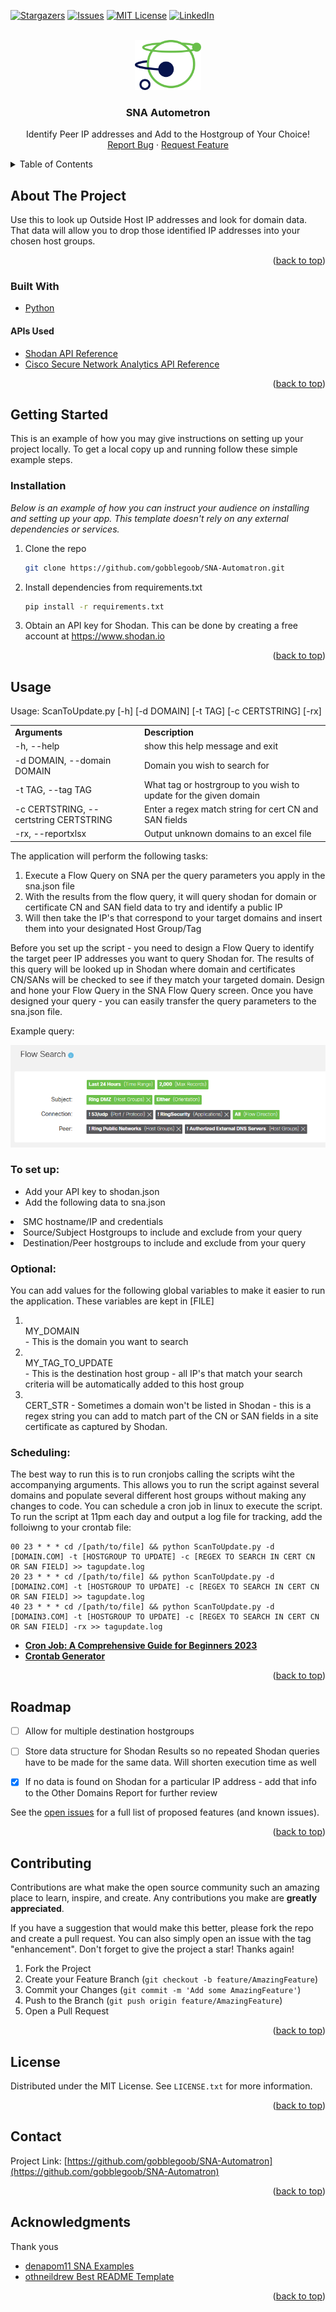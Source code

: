<div id="top"></div>
<!--
*** Thanks for checking out the Best-README-Template. If you have a suggestion
*** that would make this better, please fork the repo and create a pull request
*** or simply open an issue with the tag "enhancement".
*** Don't forget to give the project a star!
*** Thanks again! Now go create something AMAZING! :D
-->



<!-- PROJECT SHIELDS -->
<!--
*** I'm using markdown "reference style" links for readability.
*** Reference links are enclosed in brackets [ ] instead of parentheses ( ).
*** See the bottom of this document for the declaration of the reference variables
*** for contributors-url, forks-url, etc. This is an optional, concise syntax you may use.
*** https://www.markdownguide.org/basic-syntax/#reference-style-links
-->

[![Stargazers][stars-shield]][stars-url]
[![Issues][issues-shield]][issues-url]
[![MIT License][license-shield]][license-url]
[![LinkedIn][linkedin-shield]][linkedin-url]



<!-- PROJECT LOGO -->
<br />
<div align="center">
  <a href="https://github.com/othneildrew/Best-README-Template">
    <img src="images/logo.png" alt="Logo" height="80">
  </a>

  <h3 align="center">SNA Autometron</h3>

  <p align="center">
    Identify Peer IP addresses and Add to the Hostgroup of Your Choice!
    <br />
    <a href="https://github.com/othneildrew/Best-README-Template/issues">Report Bug</a>
    ·
    <a href="https://github.com/othneildrew/Best-README-Template/issues">Request Feature</a>
  </p>
</div>



<!-- TABLE OF CONTENTS -->
<details>
  <summary>Table of Contents</summary>
  <ol>
    <li>
      <a href="#about-the-project">About The Project</a>
      <ul>
        <li><a href="#built-with">Built With</a></li>
      </ul>
    </li>
    <li>
      <a href="#getting-started">Getting Started</a>
      <ul>
        <li><a href="#prerequisites">Prerequisites</a></li>
        <li><a href="#installation">Installation</a></li>
      </ul>
    </li>
    <li><a href="#usage">Usage</a></li>
    <li><a href="#roadmap">Roadmap</a></li>
    <li><a href="#contributing">Contributing</a></li>
    <li><a href="#license">License</a></li>
    <li><a href="#contact">Contact</a></li>
    <li><a href="#acknowledgments">Acknowledgments</a></li>
  </ol>
</details>



<!-- ABOUT THE PROJECT -->
## About The Project

Use this to look up Outside Host IP addresses and look for domain data.  That data will allow you to drop those identified IP addresses into your chosen host groups.  


<p align="right">(<a href="#top">back to top</a>)</p>



### Built With

* [Python](https://python.org/)

#### APIs Used
* [Shodan API Reference](https://developer.shodan.io/api)
* [Cisco Secure Network Analytics API Reference](https://developer.cisco.com/docs/stealthwatch/enterprise/)

<p align="right">(<a href="#top">back to top</a>)</p>



<!-- GETTING STARTED -->
## Getting Started

This is an example of how you may give instructions on setting up your project locally.
To get a local copy up and running follow these simple example steps.
<!--
### Prerequisites

This is an example of how to list things you need to use the software and how to install them.
* npm
  ```sh
  npm install npm@latest -g
  ```
-->

### Installation

_Below is an example of how you can instruct your audience on installing and setting up your app. This template doesn't rely on any external dependencies or services._

1. Clone the repo
   ```sh
   git clone https://github.com/gobblegoob/SNA-Automatron.git
   ```
2. Install dependencies from requirements.txt
   ```sh
   pip install -r requirements.txt
   ```
3. Obtain an API key for Shodan.  This can be done by creating a free account at https://www.shodan.io

<p align="right">(<a href="#top">back to top</a>)</p>


<!-- USAGE EXAMPLES -->
## Usage
Usage: ScanToUpdate.py [-h] [-d DOMAIN] [-t TAG] [-c CERTSTRING] [-rx]

<table>
  <tr>
    <td width = 300><b>Arguments</b></td><td width=500><b>Description</b></td>
  </tr>
  <tr><td>-h, --help</td><td>show this help message and exit</td></tr>
  <tr><td>-d DOMAIN, --domain DOMAIN</td><td>Domain you wish to search for</td></tr>
  <tr><td>-t TAG, --tag TAG</td><td>What tag or hostrgroup to you wish to update for the given domain</td></tr>
  <tr><td>-c CERTSTRING, --certstring CERTSTRING</td><td>Enter a regex match string for cert CN and SAN fields</td></tr>
  <tr><td>-rx, --reportxlsx</td><td>Output unknown domains to an excel file</td></tr>
</table>

  
The application will perform the following tasks:
1. Execute a Flow Query on SNA per the query parameters you apply in the sna.json file
2. With the results from the flow query, it will query shodan for domain or certificate CN and SAN field data to try and identify a public IP
3. Will then take the IP's that correspond to your target domains and insert them into your designated Host Group/Tag

<p>Before you set up the script - you need to design a Flow Query to identify the target peer IP addresses you want to query Shodan for.  The results of this query will be looked up in Shodan where domain and certificates CN/SANs will be checked to see if they match your targeted domain.  Design and hone your Flow Query in the SNA Flow Query screen.  Once you have designed your query - you can easily transfer the query parameters to the sna.json file.  </p>

<p>Example query:</p> 
<img src="images/flowsearch.PNG" alt="Example Flow Query">

### To set up:
 - Add your API key to shodan.json
 - Add the following data to sna.json
 <li>SMC hostname/IP and credentials
 <li>Source/Subject Hostgroups to include and exclude from your query
 <li>Destination/Peer hostgroups to include and exclude from your query
 
 ### Optional:
 You can add values for the following global variables to make it easier to run the application.  These variables are kept in [FILE]
 1. <br>MY_DOMAIN</br> - This is the domain you want to search
 2. <br>MY_TAG_TO_UPDATE</br> - This is the destination host group - all IP's that match your search criteria will be automatically added to this host group
 3. <br>CERT_STR - Sometimes a domain won't be listed in Shodan - this is a regex string you can add to match part of the CN or SAN fields in a site certificate as captured by Shodan.

### Scheduling:
The best way to run this is to run cronjobs calling the scripts wiht the accompanying arguments.  This allows you to run the script against several domains and populate several different host groups without making any changes to code.  You can schedule a cron job in linux to execute the script. To run the script at 11pm each day and output a log file for tracking, add the folloiwng to your crontab file:
```
00 23 * * * cd /[path/to/file] && python ScanToUpdate.py -d [DOMAIN.COM] -t [HOSTGROUP TO UPDATE] -c [REGEX TO SEARCH IN CERT CN OR SAN FIELD] >> tagupdate.log 
20 23 * * * cd /[path/to/file] && python ScanToUpdate.py -d [DOMAIN2.COM] -t [HOSTGROUP TO UPDATE] -c [REGEX TO SEARCH IN CERT CN OR SAN FIELD] >> tagupdate.log 
40 23 * * * cd /[path/to/file] && python ScanToUpdate.py -d [DOMAIN3.COM] -t [HOSTGROUP TO UPDATE] -c [REGEX TO SEARCH IN CERT CN OR SAN FIELD] -rx >> tagupdate.log 
```

- **[Cron Job: A Comprehensive Guide for Beginners 2023](https://www.hostinger.com/tutorials/cron-job)**
- **[Crontab Generator](https://crontab-generator.org/)**

<p align="right">(<a href="#top">back to top</a>)</p>



<!-- ROADMAP -->
## Roadmap

- [ ] Allow for multiple destination hostgroups
- [ ] Store data structure for Shodan Results so no repeated Shodan queries have to be made for the same data.  Will shorten execution time as well
- [x] If no data is found on Shodan for a particular IP address - add that info to the Other Domains Report for further review


See the [open issues](https://github.com/othneildrew/Best-README-Template/issues) for a full list of proposed features (and known issues).

<p align="right">(<a href="#top">back to top</a>)</p>



<!-- CONTRIBUTING -->
## Contributing

Contributions are what make the open source community such an amazing place to learn, inspire, and create. Any contributions you make are **greatly appreciated**.

If you have a suggestion that would make this better, please fork the repo and create a pull request. You can also simply open an issue with the tag "enhancement".
Don't forget to give the project a star! Thanks again!

1. Fork the Project
2. Create your Feature Branch (`git checkout -b feature/AmazingFeature`)
3. Commit your Changes (`git commit -m 'Add some AmazingFeature'`)
4. Push to the Branch (`git push origin feature/AmazingFeature`)
5. Open a Pull Request

<p align="right">(<a href="#top">back to top</a>)</p>



<!-- LICENSE -->
## License

Distributed under the MIT License. See `LICENSE.txt` for more information.

<p align="right">(<a href="#top">back to top</a>)</p>



<!-- CONTACT -->
## Contact

Project Link: [https://github.com/gobblegoob/SNA-Automatron](https://github.com/gobblegoob/SNA-Automatron)

<p align="right">(<a href="#top">back to top</a>)</p>



<!-- ACKNOWLEDGMENTS -->
## Acknowledgments


Thank yous

* [denapom11 SNA Examples](https://github.com/CiscoDevNet/stealthwatch-enterprise-sample-scripts)
* [othneildrew Best README Template](https://github.com/othneildrew/Best-README-Template)


<p align="right">(<a href="#top">back to top</a>)</p>



<!-- MARKDOWN LINKS & IMAGES -->
<!-- https://www.markdownguide.org/basic-syntax/#reference-style-links -->
[contributors-shield]: https://img.shields.io/github/contributors/othneildrew/Best-README-Template.svg?style=for-the-badge
[contributors-url]: https://github.com/othneildrew/Best-README-Template/graphs/contributors
[forks-shield]: https://img.shields.io/github/forks/othneildrew/Best-README-Template.svg?style=for-the-badge
[forks-url]: https://github.com/othneildrew/Best-README-Template/network/members
[stars-shield]: https://img.shields.io/github/stars/othneildrew/Best-README-Template.svg?style=for-the-badge
[stars-url]: https://github.com/gobblegoob/SNA-Automatron/stargazers
[issues-shield]: https://img.shields.io/github/issues/othneildrew/Best-README-Template.svg?style=for-the-badge
[issues-url]: https://github.com/gobblegoob/SNA-Automatron/issues
[license-shield]: https://img.shields.io/github/license/othneildrew/Best-README-Template.svg?style=for-the-badge
[license-url]: https://github.com/gobblegoob/SNA-Automatron/blob/main/LICENSE
[linkedin-shield]: https://img.shields.io/badge/-LinkedIn-black.svg?style=for-the-badge&logo=linkedin&colorB=555
[linkedin-url]: https://linkedin.com/in/
[product-screenshot]: images/screenshot.png
